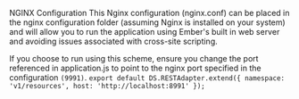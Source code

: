 NGINX Configuration
This Nginx configuration (nginx.conf) can be placed in the nginx configuration folder (assuming Nginx is installed on your system) and will allow you to run the application using Ember's built in web server and avoiding issues associated with cross-site scripting.

If you choose to run using this scheme, ensure you change the port referenced in application.js to point to the nginx port specified in the configuration `(9991)`.
`export default DS.RESTAdapter.extend({
  namespace: 'v1/resources',
  host: 'http://localhost:8991'
});`
